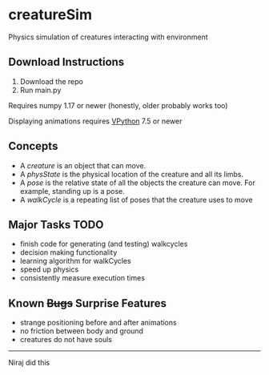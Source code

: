 # creatureSim
Physics simulation of creatures interacting with environment

## Download Instructions
1. Download the repo
2. Run main.py

Requires numpy 1.17 or newer (honestly, older probably works too)

Displaying animations requires [VPython](https://vpython.org/) 7.5 or newer

## Concepts
- A *creature* is an object that can move.
- A *physState* is the physical location of the creature and all its limbs.
- A *pose* is the relative state of all the objects the creature can move. For example, standing up is a pose.
- A *walkCycle* is a repeating list of poses that the creature uses to move

## Major Tasks TODO
- finish code for generating (and testing) walkcycles
- decision making functionality
- learning algorithm for walkCycles
- speed up physics
- consistently measure execution times

## Known ~~Bugs~~ Surprise Features
- strange positioning before and after animations
- no friction between body and ground
- creatures do not have souls

---
Niraj did this
